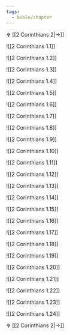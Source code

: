 ```yaml
---
tags:
  - bible/chapter
---
```

✞ [[2 Corinthians 2|->]]

![[2 Corinthians 1.1]]

![[2 Corinthians 1.2]]

![[2 Corinthians 1.3]]

![[2 Corinthians 1.4]]

![[2 Corinthians 1.5]]

![[2 Corinthians 1.6]]

![[2 Corinthians 1.7]]

![[2 Corinthians 1.8]]

![[2 Corinthians 1.9]]

![[2 Corinthians 1.10]]

![[2 Corinthians 1.11]]

![[2 Corinthians 1.12]]

![[2 Corinthians 1.13]]

![[2 Corinthians 1.14]]

![[2 Corinthians 1.15]]

![[2 Corinthians 1.16]]

![[2 Corinthians 1.17]]

![[2 Corinthians 1.18]]

![[2 Corinthians 1.19]]

![[2 Corinthians 1.20]]

![[2 Corinthians 1.21]]

![[2 Corinthians 1.22]]

![[2 Corinthians 1.23]]

![[2 Corinthians 1.24]]

✞ [[2 Corinthians 2|->]]
